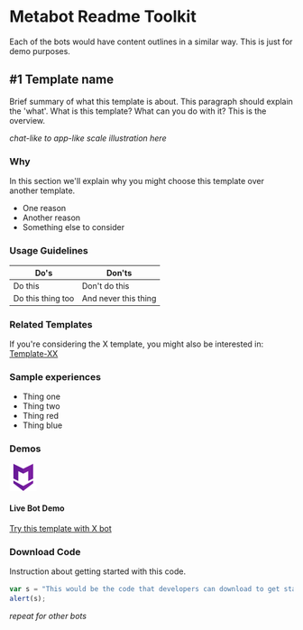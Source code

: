 # Metabot Readme Toolkit
Each of the bots would have content outlines in a similar way. This is just for demo purposes. 

## #1 Template name
Brief summary of what this template is about. This paragraph should explain the 'what'. What is this template? What can you do with it? This is the overview.

*chat-like to app-like scale illustration here*

### Why
In this section we'll explain why you might choose this template over another template. 
* One reason
* Another reason
* Something else to consider 

### Usage Guidelines 
Do's | Don'ts
--- | --- 
Do this | Don't do this 
Do this thing too | And never this thing

### Related Templates
If you're considering the X template, you might also be interested in: [Template-XX](https://www.google.com)

### Sample experiences
* Thing one
* Thing two
* Thing red
* Thing blue

### Demos
![alt text](https://github.com/adam-p/markdown-here/raw/master/src/common/images/icon48.png "Video of Demo Bot in action")

#### Live Bot Demo
[Try this template with X bot](https://www.google.com "X bot using X template")

### Download Code
Instruction about getting started with this code. 
```javascript
var s = "This would be the code that developers can download to get started!";
alert(s);
```

*repeat for other bots*

